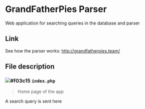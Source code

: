 # GrandFatherPies Parser
Web application for searching queries in the database and parser

## Link
See how the parser works: <http://grandfatherpies.team/>

## File description 
### ![#f03c15](https://placehold.it/15/f03c15/000000?text=+) `index.php`
> Home page of the app

A search query is sent here
